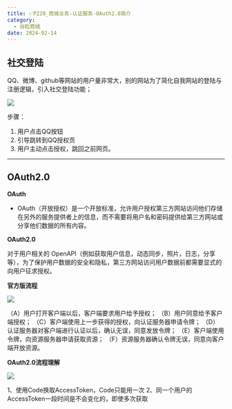 ```yaml
---
title: ✅P220_商城业务-认证服务-OAuth2.0简介
category:
  - 谷粒商城
date: 2024-02-14
---
```


<!-- more -->

## 社交登陆

QQ、微博、github等网站的用户量非常大，别的网站为了简化自我网站的登陆与注册逻辑，引入社交登陆功能；

![](https://cfmall-hello.oss-cn-beijing.aliyuncs.com/img/202304/image-20230409121219025.png#id=hFlYV&originHeight=511&originWidth=475&originalType=binary&ratio=1&rotation=0&showTitle=false&status=done&style=none&title=)

步骤：

1. 用户点击QQ按钮
2. 引导跳转到QQ授权页
3. 用户主动点击授权，跳回之前网页。

---

## OAuth2.0

**OAuth**

- OAuth（开放授权）是一个开放标准，允许用户授权第三方网站访问他们存储在另外的服务提供者上的信息，而不需要将用户名和密码提供给第三方网站或分享他们数据的所有内容。

**OAuth2.0**

对于用户相关的 OpenAPI（例如获取用户信息，动态同步，照片，日志，分享等），为了保护用户数据的安全和隐私，第三方网站访问用户数据前都需要显式的向用户征求授权。

**官方版流程**

![](https://cfmall-hello.oss-cn-beijing.aliyuncs.com/img/202304/image-20230409121533057.png#id=oFDxu&originHeight=621&originWidth=997&originalType=binary&ratio=1&rotation=0&showTitle=false&status=done&style=none&title=)

（A）用户打开客户端以后，客户端要求用户给予授权；
（B）用户同意给予客户端授权；
（C）客户端使用上一步获得的授权，向认证服务器申请令牌；
（D）认证服务器对客户端进行认证以后，确认无误，同意发放令牌；
（E）客户端使用令牌，向资源服务器申请获取资源；
（F）资源服务器确认令牌无误，同意向客户端开放资源。

**OAuth2.0流程理解**

![](https://cfmall-hello.oss-cn-beijing.aliyuncs.com/img/202304/image-20230409121613409.png#id=AoJob&originHeight=556&originWidth=1188&originalType=binary&ratio=1&rotation=0&showTitle=false&status=done&style=none&title=)

1、使用Code换取AccessToken，Code只能用一次
2、同一个用户的AccessToken一段时间是不会变化的，即使多次获取
